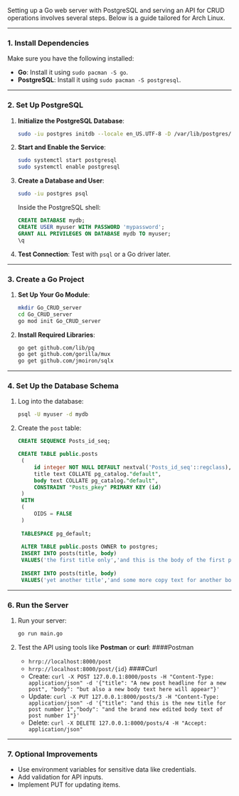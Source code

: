 Setting up a Go web server with PostgreSQL and serving an API for CRUD operations involves several steps. Below is a guide tailored for Arch Linux.

---

### 1. **Install Dependencies**
Make sure you have the following installed:
- **Go**: Install it using `sudo pacman -S go`.
- **PostgreSQL**: Install it using `sudo pacman -S postgresql`.

---

### 2. **Set Up PostgreSQL**
1. **Initialize the PostgreSQL Database**:
   ```bash
   sudo -iu postgres initdb --locale en_US.UTF-8 -D /var/lib/postgres/data
   ```

2. **Start and Enable the Service**:
   ```bash
   sudo systemctl start postgresql
   sudo systemctl enable postgresql
   ```

3. **Create a Database and User**:
   ```bash
   sudo -iu postgres psql
   ```
   Inside the PostgreSQL shell:
   ```sql
   CREATE DATABASE mydb;
   CREATE USER myuser WITH PASSWORD 'mypassword';
   GRANT ALL PRIVILEGES ON DATABASE mydb TO myuser;
   \q
   ```

4. **Test Connection**:
   Test with `psql` or a Go driver later.

---

### 3. **Create a Go Project**
1. **Set Up Your Go Module**:
   ```bash
   mkdir Go_CRUD_server
   cd Go_CRUD_server
   go mod init Go_CRUD_server
   ```

2. **Install Required Libraries**:
   ```bash
   go get github.com/lib/pq
   go get github.com/gorilla/mux
   go get github.com/jmoiron/sqlx
   ```

---

### 4. **Set Up the Database Schema**
1. Log into the database:
   ```bash
   psql -U myuser -d mydb
   ```

2. Create the `post` table:
   ```sql
   CREATE SEQUENCE Posts_id_seq;
   
   CREATE TABLE public.posts 
    ( 
    	id integer NOT NULL DEFAULT nextval('Posts_id_seq'::regclass), 
    	title text COLLATE pg_catalog."default", 
    	body text COLLATE pg_catalog."default", 
    	CONSTRAINT "Posts_pkey" PRIMARY KEY (id)
    ) 
    WITH
    ( 
    	OIDS = FALSE
    ) 
    
    TABLESPACE pg_default;
    	
    ALTER TABLE public.posts OWNER to postgres;
    INSERT INTO posts(title, body) 
    VALUES('the first title only','and this is the body of the first post.');
    
    INSERT INTO posts(title, body) 
    VALUES('yet another title','and some more copy text for another body.');
   ```

---

### 6. **Run the Server**
1. Run your server:
   ```bash
   go run main.go
   ```

2. Test the API using tools like **Postman** or **curl**:
   ####Postman
   - `hrrp://localhost:8000/post`
   - `hrrp://localhost:8000/post/{id}`
   ####Curl
   - Create:  `curl -X POST 127.0.0.1:8000/posts -H "Content-Type: application/json" -d '{"title": "A new post headline for a new post", "body": "but also a new body text here will appear"}'`
   - Update:  `curl -X PUT 127.0.0.1:8000/posts/3 -H "Content-Type: application/json" -d '{"title": "and this is the new title for post number 1","body": "and the brand new edited body text of post number 1"}'`
   - Delete:  `curl -X DELETE 127.0.0.1:8000/posts/4 -H "Accept: application/json"`

---

### 7. **Optional Improvements**
- Use environment variables for sensitive data like credentials.
- Add validation for API inputs.
- Implement PUT for updating items.

